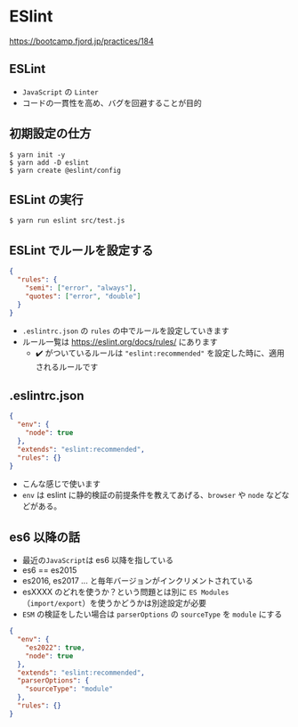# ESlint

https://bootcamp.fjord.jp/practices/184

## ESLint

- `JavaScript` の `Linter`
- コードの一貫性を高め、バグを回避することが目的

## 初期設定の仕方

```
$ yarn init -y
$ yarn add -D eslint
$ yarn create @eslint/config
```

## ESLint の実行

```
$ yarn run eslint src/test.js
```

## ESLint でルールを設定する

```json
{
  "rules": {
    "semi": ["error", "always"],
    "quotes": ["error", "double"]
  }
}
```

- `.eslintrc.json` の `rules` の中でルールを設定していきます
- ルール一覧は https://eslint.org/docs/rules/ にあります
  - ✔️ がついているルールは `"eslint:recommended"` を設定した時に、適用されるルールです

## .eslintrc.json

```json
{
  "env": {
    "node": true
  },
  "extends": "eslint:recommended",
  "rules": {}
}
```

- こんな感じで使います
- `env` は eslint に静的検証の前提条件を教えてあげる、`browser` や `node` などなどがある。

## es6 以降の話

- 最近の`JavaScript`は es6 以降を指している
- es6 == es2015
- es2016, es2017 ... と毎年バージョンがインクリメントされている
- esXXXX のどれを使うか？という問題とは別に `ES Modules` （`import/export`）を使うかどうかは別途設定が必要
- `ESM` の検証をしたい場合は `parserOptions` の `sourceType` を `module` にする

```json
{
  "env": {
    "es2022": true,
    "node": true
  },
  "extends": "eslint:recommended",
  "parserOptions": {
    "sourceType": "module"
  },
  "rules": {}
}
```
